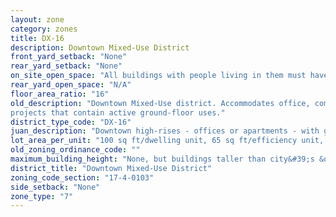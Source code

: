 ```yaml
---
layout: zone
category: zones
title: DX-16
description: Downtown Mixed-Use District
front_yard_setback: "None"
rear_yard_setback: "None"
on_site_open_space: "All buildings with people living in them must have at least 36 sq ft of on-site open space per dwelling unit. (See 17-4-0410-A)"
rear_yard_open_space: "N/A"
floor_area_ratio: "16"
old_description: "Downtown Mixed-Use district. Accommodates office, commercial, public, institutional and residential development. The district promotes vertical mixed-use (residential/nonresidential) 
projects that contain active ground-floor uses."
district_type_code: "DX-16"
juan_description: "Downtown high-rises - offices or apartments - with ground-floor stores. Prevalent on the edges of Loop&#58; east of Dearborn Ave, in River North, the South Loop, and the West Loop."
lot_area_per_unit: "100 sq ft/dwelling unit, 65 sq ft/efficiency unit, 50 sq ft/SRO unit"
old_zoning_ordinance_code: ""
maximum_building_height: "None, but buildings taller than city&#39;s &quot;building height thresholds&quot; require Planned Development review."
district_title: "Downtown Mixed-Use District"
zoning_code_section: "17-4-0103"
side_setback: "None"
zone_type: "7"
---
```

